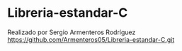 # Libreria-estandar-C
Realizado por Sergio Armenteros Rodríguez
https://github.com/Armenteros05/Libreria-estandar-C.git
